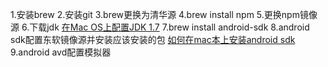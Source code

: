 



1.安装brew
2.安装git
3.brew更换为清华源
4.brew install npm
5.更换npm镜像源
6.下载jdk
[在Mac OS上配置JDK 1.7](http://blog.csdn.net/anialy/article/details/21195775)
7.brew install android-sdk
8.android sdk配置东软镜像源并安装应该安装的包
[如何在mac本上安装android sdk](http://www.cnblogs.com/yjmyzz/p/4219829.html)
9.android avd配置模拟器

